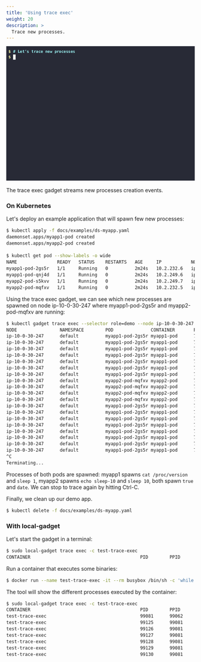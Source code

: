 ```yaml
---
title: 'Using trace exec'
weight: 20
description: >
  Trace new processes.
---
```


![Screencast of the trace exec gadget](exec.gif)

The trace exec gadget streams new processes creation events.

### On Kubernetes

Let's deploy an example application that will spawn few new processes:

```bash
$ kubectl apply -f docs/examples/ds-myapp.yaml
daemonset.apps/myapp1-pod created
daemonset.apps/myapp2-pod created

$ kubectl get pod --show-labels -o wide
NAME               READY   STATUS    RESTARTS   AGE     IP           NODE             LABELS
myapp1-pod-2gs5r   1/1     Running   0          2m24s   10.2.232.6   ip-10-0-30-247   myapp=app-one,name=myapp1-pod,role=demo
myapp1-pod-qnj4d   1/1     Running   0          2m24s   10.2.249.6   ip-10-0-44-74    myapp=app-one,name=myapp1-pod,role=demo
myapp2-pod-s5kvv   1/1     Running   0          2m24s   10.2.249.7   ip-10-0-44-74    myapp=app-two,name=myapp2-pod,role=demo
myapp2-pod-mqfxv   1/1     Running   0          2m24s   10.2.232.5   ip-10-0-30-247   myapp=app-two,name=myapp2-pod,role=demo

```

Using the trace exec gadget, we can see which new processes are spawned on node
ip-10-0-30-247 where myapp1-pod-2gs5r and myapp2-pod-mqfxv are running:

```bash
$ kubectl gadget trace exec --selector role=demo --node ip-10-0-30-247
NODE                NAMESPACE        POD              CONTAINER       PID     PPID    COMM            RET ARGS
ip-10-0-30-247      default          myapp1-pod-2gs5r myapp1-pod      728770  728166  date              0 /bin/date
ip-10-0-30-247      default          myapp1-pod-2gs5r myapp1-pod      728771  728166  cat               0 /bin/cat /proc/version
ip-10-0-30-247      default          myapp1-pod-2gs5r myapp1-pod      728772  728166  sleep             0 /bin/sleep 1
ip-10-0-30-247      default          myapp1-pod-2gs5r myapp1-pod      728802  728166  true              0 /bin/true
ip-10-0-30-247      default          myapp1-pod-2gs5r myapp1-pod      728803  728166  date              0 /bin/date
ip-10-0-30-247      default          myapp1-pod-2gs5r myapp1-pod      728804  728166  cat               0 /bin/cat /proc/version
ip-10-0-30-247      default          myapp1-pod-2gs5r myapp1-pod      728805  728166  sleep             0 /bin/sleep 1
ip-10-0-30-247      default          myapp2-pod-mqfxv myapp2-pod      728832  728052  true              0 /bin/true
ip-10-0-30-247      default          myapp2-pod-mqfxv myapp2-pod      728833  728052  date              0 /bin/date
ip-10-0-30-247      default          myapp2-pod-mqfxv myapp2-pod      728834  728052  echo              0 /bin/echo sleep-10
ip-10-0-30-247      default          myapp2-pod-mqfxv myapp2-pod      728835  728052  sleep             0 /bin/sleep 10
ip-10-0-30-247      default          myapp1-pod-2gs5r myapp1-pod      728836  728166  true              0 /bin/true
ip-10-0-30-247      default          myapp1-pod-2gs5r myapp1-pod      728837  728166  date              0 /bin/date
ip-10-0-30-247      default          myapp1-pod-2gs5r myapp1-pod      728838  728166  cat               0 /bin/cat /proc/version
ip-10-0-30-247      default          myapp1-pod-2gs5r myapp1-pod      728839  728166  sleep             0 /bin/sleep 1
ip-10-0-30-247      default          myapp1-pod-2gs5r myapp1-pod      728880  728166  true              0 /bin/true
ip-10-0-30-247      default          myapp1-pod-2gs5r myapp1-pod      728881  728166  date              0 /bin/date
ip-10-0-30-247      default          myapp1-pod-2gs5r myapp1-pod      728882  728166  cat               0 /bin/cat /proc/version
ip-10-0-30-247      default          myapp1-pod-2gs5r myapp1-pod      728883  728166  sleep             0 /bin/sleep 1
^C
Terminating...
```
Processes of both pods are spawned: myapp1 spawns `cat /proc/version` and `sleep 1`,
myapp2 spawns `echo sleep-10` and `sleep 10`, both spawn `true` and `date`.
We can stop to trace again by hitting Ctrl-C.

Finally, we clean up our demo app.

```bash
$ kubectl delete -f docs/examples/ds-myapp.yaml
```

### With local-gadget

Let's start the gadget in a terminal:

```bash
$ sudo local-gadget trace exec -c test-trace-exec
CONTAINER                                         PID        PPID       COMM             RET ARGS
```

Run a container that executes some binaries:

```bash
$ docker run --name test-trace-exec -it --rm busybox /bin/sh -c 'while /bin/true ; do whoami ; sleep 3 ; done'
```

The tool will show the different processes executed by the container:

```bash
$ sudo local-gadget trace exec -c test-trace-exec
CONTAINER                                         PID        PPID       COMM             RET ARGS
test-trace-exec                                   99081      99062      sh               0   /bin/sh -c while /bin/true ; do whoami ; sleep 3 ; done
test-trace-exec                                   99125      99081      true             0   /bin/true
test-trace-exec                                   99126      99081      whoami           0   /bin/whoami
test-trace-exec                                   99127      99081      sleep            0   /bin/sleep 3
test-trace-exec                                   99128      99081      true             0   /bin/true
test-trace-exec                                   99129      99081      whoami           0   /bin/whoami
test-trace-exec                                   99130      99081      sleep            0   /bin/sleep 3
```
